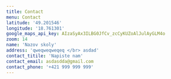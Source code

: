 ```yaml
---
title: Contact
menu: Contact
latitude: '49.201546'
longitude: '18.761301'
google_maps_api_key: AIzaSyAx3ILBG0JfCv_zcCyKUZoAlJulAyGLM4o
zoom: 14
name: 'Nazov skoly'
address: 'qweqweqweqeq </br> asdad'
contact_titile: 'Napiste nam'
contact_email: asdasdda@gmail.com
contact_phone: '+421 999 999 999'
---
```


